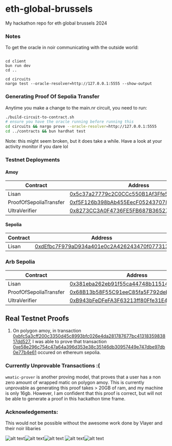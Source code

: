 # eth-global-brussels

My hackathon repo for eth global brussels 2024

### Notes

To get the oracle in noir communicating with the outside world:

```

cd client
bun run dev
cd ..

cd circuits
nargo test --oracle-resolver=http://127.0.0.1:5555 --show-output
```

### Generating Proof Of Sepolia Transfer

Anytime you make a change to the main.nr circuit, you need to run:

```sh
./build-circuit-to-contract.sh
# ensure you have the oracle running before running this
cd circuits && nargo prove --oracle-resolver=http://127.0.0.1:5555
cd ../contracts && bun hardhat test
```

Note: this might seem broken, but it does take a while. Have a look at your activity monitor if you dare lol

### Testnet Deployments

#### Amoy

| Contract               | Address                                                                                                                       |
| ---------------------- | ----------------------------------------------------------------------------------------------------------------------------- |
| Lisan                  | [0x5c37a27779c2C0CCc550B1Af3Ffe592Cd19582bb](https://sepolia.etherscan.io/address/0x5c37a27779c2C0CCc550B1Af3Ffe592Cd19582bb) |
| ProofOfSepoliaTransfer | [0xf5F126b398bAb455EecF05243707875248643498](https://sepolia.etherscan.io/address/0xf5F126b398bAb455EecF05243707875248643498) |
| UltraVerifier          | [0x8273CC3A0F4736FE5FB687B3652768e789572DFa](https://sepolia.etherscan.io/address/0x8273CC3A0F4736FE5FB687B3652768e789572DFa) |

#### Sepolia

| Contract | Address                                                                                                                       |
| -------- | ----------------------------------------------------------------------------------------------------------------------------- |
| Lisan    | [0xdEfbc7F979aD934a401e0c2A426243470f077313](https://sepolia.etherscan.io/address/0xdEfbc7F979aD934a401e0c2A426243470f077313) |

### Arb Sepolia

| Contract               | Address                                                                                                                      |
| ---------------------- | ---------------------------------------------------------------------------------------------------------------------------- |
| Lisan                  | [0x381eba262eb91f55ca44748b1151406f5da5bd09](https://sepolia.arbiscan.io/address/0x381eba262eb91f55ca44748b1151406f5da5bd09) |
| ProofOfSepoliaTransfer | [0x68B13b58F55C91eeC85fa5F792deb4f759D86856](https://sepolia.arbiscan.io/address/0x68B13b58F55C91eeC85fa5F792deb4f759D86856) |
| UltraVerifier          | [0xB943bFeDFeFA3F63213ff80Ffe31E4058de5E91D](https://sepolia.arbiscan.io/address/0xB943bFeDFeFA3F63213ff80Ffe31E4058de5E91D) |

## Real Testnet Proofs

1. On polygon amoy, in transaction [0xbfc5a3cff200c3350d45c8993bfc026e4da281787677bc4131835983817dd527](https://amoy.polygonscan.com/tx/0xbfc5a3cff200c3350d45c8993bfc026e4da281787677bc4131835983817dd527), I was able to prove that transaction
   [0xe58e296c754c47a64a396d353e38c35146db30957449e747dbe97db0e77b4e61](https://sepolia.etherscan.io/tx/0xe58e296c754c47a64a396d353e38c35146db30957449e747dbe97db0e77b4e61) occured on ethereum sepolia.

### Currently Unprovable Transactions :(

`wmatic-prover` is another proving model, that proves that a user has a non zero amount of wrapped matic on polygon amoy. This is currently unprovable as generating this proof takes > 20GB of ram, and my machine is only 16gb. However, I am confident that this proof is correct, but will not be able to generate a proof in this hackathon time frame.

### Acknowledgements:

This would not be possible without the awesome work done by Vlayer and their noir libaries

![alt text](image.png)![alt text](image-1.png)![alt text](image-2.png)
![alt text](image-3.png)![alt text](image-4.png)
